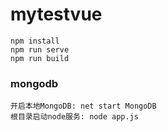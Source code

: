 # mytestvue
```
npm install
npm run serve
npm run build
```
### mongodb
```
开启本地MongoDB: net start MongoDB
根目录启动node服务: node app.js
